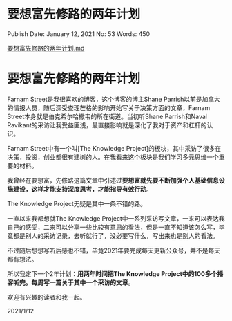 # 要想富先修路的两年计划

Publish Date: January 12, 2021
No: 53
Words: 450

[要想富先修路的两年计划.md](%E8%A6%81%E6%83%B3%E5%AF%8C%E5%85%88%E4%BF%AE%E8%B7%AF%E7%9A%84%E4%B8%A4%E5%B9%B4%E8%AE%A1%E5%88%92%20d05375c744454c15b296f217ca96611e.md)

# 要想富先修路的两年计划

Farnam Street是我很喜欢的博客，这个博客的博主Shane Parrish以前是加拿大的情报人员，随后深受查理芒格的影响开始写关于决策方面的文章，Farnam Street本身就是伯克希尔哈撒韦的所在街道。当初听Shane Parrish和Naval Ravikant的采访让我受益匪浅，最直接影响就是深化了我对于资产和杠杆的认识。

Farnam Street中有一个叫[The Knowledge Project]的板块，其中采访了很多在决策，投资，创业都很有建树的人。在我看来这个板块是我们学习多元思维一个重要的材料。

我曾经在要想富，先修路这篇文章中引述过**要想富就先要不断加强个人基础信息设施建设，这样才能支持深度思考，才能指导有效行动**。

The Knowledge Project无疑是其中一条不错的路。

一直以来我都想就The Knowledge Project中一系列采访写文章，一来可以表达我自己的感受，二来可以分享一些比较有意思的看法，但是一直不知道该怎么写，毕竟都是别人的采访记录，去听就行了，没必要写什么，写出来也是别人的看法。

不过随后想想写听后感也不错，毕竟2021年要完成每天更新公众号，并不是每天都有想法。

所以我定下一个2年计划：**用两年时间把The Knowledge Project中的100多个播客听完。每周写一篇关于其中一个采访的文章**。

欢迎有兴趣的读者和我一起。

2021/1/12
